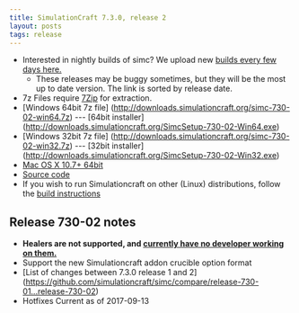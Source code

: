 ```yaml
---
title: SimulationCraft 7.3.0, release 2
layout: posts
tags: release
---
```

* Interested in nightly builds of simc? We upload new [builds every few days here.](http://downloads.simulationcraft.org/?C=M;O=D)
  * These releases may be buggy sometimes, but they will be the most up to date version. The link is sorted by release date. 
* 7z Files require [7Zip](http://www.7-zip.org/) for extraction.
* [Windows 64bit 7z file] (http://downloads.simulationcraft.org/simc-730-02-win64.7z) ---  [64bit installer] (http://downloads.simulationcraft.org/SimcSetup-730-02-Win64.exe)
* [Windows 32bit 7z file] (http://downloads.simulationcraft.org/simc-730-02-win32.7z) ---  [32bit installer] (http://downloads.simulationcraft.org/SimcSetup-730-02-Win32.exe)
* [Mac OS X 10.7+ 64bit](http://downloads.simulationcraft.org/simc-730-02-osx-x86.dmg)
* [Source code](https://github.com/simulationcraft/simc/archive/release-730-02.zip)
* If you wish to run Simulationcraft on other (Linux) distributions, follow the [build instructions](https://github.com/simulationcraft/simc/wiki/HowToBuild)

## Release 730-02 notes
  * **Healers are not supported, and [currently have no developer working on them.](https://github.com/simulationcraft/simc#how-can-i-contribute)**
  * Support the new Simulationcraft addon crucible option format
  * [List of changes between 7.3.0 release 1 and 2] (https://github.com/simulationcraft/simc/compare/release-730-01...release-730-02)
  * Hotfixes Current as of 2017-09-13
